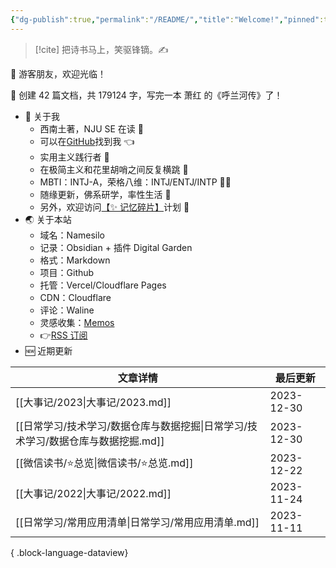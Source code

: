 ```yaml
---
{"dg-publish":true,"permalink":"/README/","title":"Welcome!","pinned":true,"tags":["home","gardenEntry"],"noteIcon":"1","created":"2023-07-14T17:22:00.770+08:00","updated":"2023-12-27T17:25:36.868+08:00"}
---
```



> [!cite] 把诗书马上，笑驱锋镝。✍️

👋 游客朋友，欢迎光临！

<p><span>👏 创建 42 篇文档，共 179124 字，写完一本 萧红 的《呼兰河传》了！</span></p>

- 🤔 关于我
  - 西南土著，NJU SE 在读 📖
  - 可以在[GitHub](https://github.com/XR-Y)找到我 👈
  - 实用主义践行者 🙌
  - 在极简主义和花里胡哨之间反复横跳 🤹
  - MBTI：INTJ-A，荣格八维：INTJ/ENTJ/INTP 🙋‍♂️
  - 随缘更新，佛系研学，率性生活 🎉
  - 另外，欢迎访问[【✨ 记忆碎片】](https://memos.xryu.top)计划 👀
- 🌏 关于本站
  - 域名：Namesilo
  - 记录：Obsidian + 插件 Digital Garden
  - 格式：Markdown
  - 项目：Github
  - 托管：Vercel/Cloudflare Pages
  - CDN：Cloudflare
  - 评论：Waline
  - 灵感收集：[Memos](https://usememos.com/)
  - 👉[RSS 订阅](https://xryu.top/feed.xml)
- 🆕 近期更新

| 文章详情                                               | 最后更新       |
| -------------------------------------------------- | ---------- |
| [[大事记/2023\|大事记/2023.md]]                       | 2023-12-30 |
| [[日常学习/技术学习/数据仓库与数据挖掘\|日常学习/技术学习/数据仓库与数据挖掘.md]] | 2023-12-30 |
| [[微信读书/⭐总览\|微信读书/⭐总览.md]]                       | 2023-12-22 |
| [[大事记/2022\|大事记/2022.md]]                       | 2023-11-24 |
| [[日常学习/常用应用清单\|日常学习/常用应用清单.md]]                 | 2023-11-11 |

{ .block-language-dataview}
